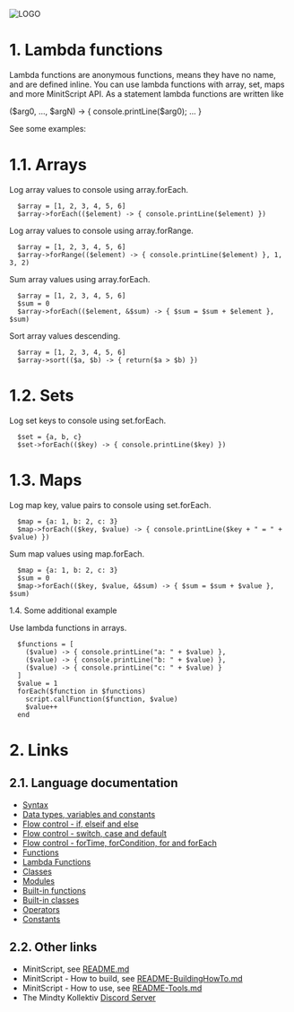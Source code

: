 ![LOGO](https://raw.githubusercontent.com/andreasdr/minitscript/master/resources/github/minitscript-logo.png)

# 1. Lambda functions

Lambda functions are anonymous functions, means they have no name, and are defined inline. You can use lambda functions with array, set, maps and more MinitScript API.
As a statement lambda functions are written like 
  
  ($arg0, ..., $argN) -> { console.printLine($arg0); ... }

See some examples:

# 1.1. Arrays

Log array values to console using array.forEach.

```
  $array = [1, 2, 3, 4, 5, 6]
  $array->forEach(($element) -> { console.printLine($element) })
```

Log array values to console using array.forRange.

```
  $array = [1, 2, 3, 4, 5, 6]
  $array->forRange(($element) -> { console.printLine($element) }, 1, 3, 2)
```

Sum array values using array.forEach.

```
  $array = [1, 2, 3, 4, 5, 6]
  $sum = 0
  $array->forEach(($element, &$sum) -> { $sum = $sum + $element }, $sum)
```

Sort array values descending.

```
  $array = [1, 2, 3, 4, 5, 6]
  $array->sort(($a, $b) -> { return($a > $b) })
```

# 1.2. Sets

Log set keys to console using set.forEach.

```
  $set = {a, b, c}
  $set->forEach(($key) -> { console.printLine($key) })
```

# 1.3. Maps

Log map key, value pairs to console using set.forEach.
```
  $map = {a: 1, b: 2, c: 3}
  $map->forEach(($key, $value) -> { console.printLine($key + " = " + $value) })
```

Sum map values using map.forEach.

```
  $map = {a: 1, b: 2, c: 3}
  $sum = 0
  $map->forEach(($key, $value, &$sum) -> { $sum = $sum + $value }, $sum)
```

1.4. Some additional example

Use lambda functions in arrays.

```
  $functions = [
    ($value) -> { console.printLine("a: " + $value) },
    ($value) -> { console.printLine("b: " + $value) },
    ($value) -> { console.printLine("c: " + $value) }
  ]
  $value = 1
  forEach($function in $functions)
    script.callFunction($function, $value)
    $value++
  end
```

# 2. Links

## 2.1. Language documentation
- [Syntax](./README-Syntax.md)
- [Data types, variables and constants](./README-DataTypes.md)
- [Flow control - if, elseif and else](./README-FlowControl-Conditions.md)
- [Flow control - switch, case and default](./README-FlowControl-Conditions2.md)
- [Flow control - forTime, forCondition, for and forEach](./README-FlowControl-Loops.md)
- [Functions](./README-Functions.md)
- [Lambda Functions](./README-Lambda-Functions.md)
- [Classes](./README-Classes.md)
- [Modules](./README-Modules.md)
- [Built-in functions](./README-BuiltIn-Functions.md)
- [Built-in classes](./README-BuiltIn-Classes.md)
- [Operators](./README-Operators.md)
- [Constants](./README-Constants.md)

## 2.2. Other links

- MinitScript, see [README.md](../README.md)
- MinitScript - How to build, see [README-BuildingHowTo.md](../README-BuildingHowTo.md)
- MinitScript - How to use, see [README-Tools.md](../README-Tools.md)
- The Mindty Kollektiv [Discord Server](https://discord.gg/Na4ACaFD)
